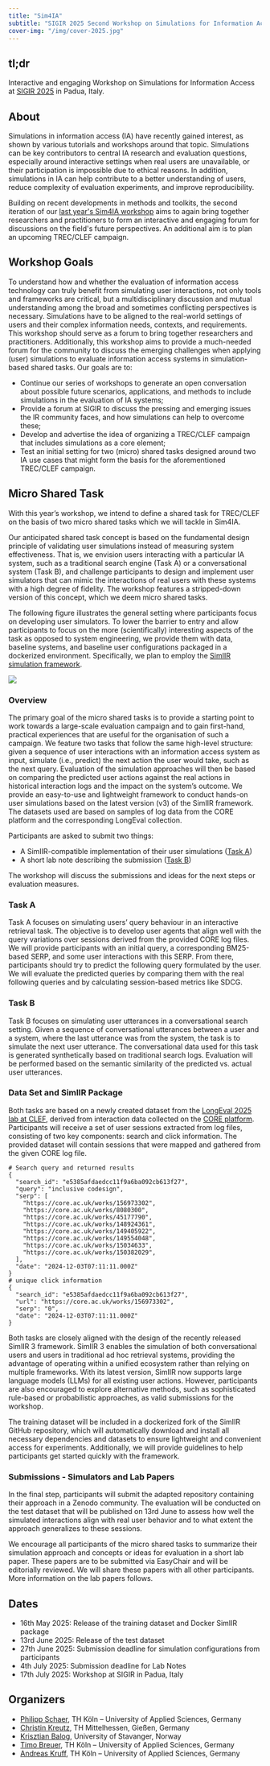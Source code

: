 ```yaml
---
title: "Sim4IA"
subtitle: "SIGIR 2025 Second Workshop on Simulations for Information Access"
cover-img: "/img/cover-2025.jpg"
---
```


## tl;dr

Interactive and engaging Workshop on Simulations for Information Access at [SIGIR 2025](https://sigir2025.dei.unipd.it/) in Padua, Italy. 

## About

Simulations in information access (IA) have recently gained interest, as shown by various tutorials and workshops around that topic. 
Simulations can be key contributors to central IA research and evaluation questions, especially around interactive settings when real users are unavailable, or their participation is impossible due to ethical reasons. In addition, simulations in IA can help contribute to a better understanding of users, reduce complexity of evaluation experiments, and improve reproducibility. 

Building on recent developments in methods and toolkits, the second iteration of our [last year's Sim4IA workshop](../sigir2024) aims to again bring together researchers and practitioners to form an interactive and engaging forum for discussions on the field's future perspectives. An additional aim is to plan an upcoming TREC/CLEF campaign.

## Workshop Goals

To understand how and whether the evaluation of information access technology can truly benefit from simulating user interactions, not only tools and frameworks are critical, but a multidisciplinary discussion and mutual understanding among the broad and sometimes conflicting perspectives is necessary. Simulations have to be aligned to the real-world settings of users and their complex information needs, contexts, and requirements. This workshop should serve as a forum to bring together researchers and practitioners. Additionally, this workshop aims to provide a much-needed forum for the community to discuss the emerging challenges when applying (user) simulations to evaluate information access systems in simulation-based shared tasks. Our goals are to:

* Continue our series of workshops to generate an open conversation about possible future scenarios, applications, and methods to include simulations in the evaluation of IA systems;
* Provide a forum at SIGIR to discuss the pressing and emerging issues the IR community faces, and how simulations can help to overcome these;
* Develop and advertise the idea of organizing a TREC/CLEF campaign that includes simulations as a core element;
* Test an initial setting for two (micro) shared tasks designed around two IA use cases that might form the basis for the aforementioned TREC/CLEF campaign.

## Micro Shared Task

With this year’s workshop, we intend to define a shared task for TREC/CLEF on the basis of two micro shared tasks which we will tackle in Sim4IA.

Our anticipated shared task concept is based on the fundamental
design principle of validating user simulations instead of measuring system effectiveness. That is, we envision users interacting with a particular IA system, such as a traditional search engine (Task A) or a conversational system (Task B), and challenge participants to design and implement user simulators that can mimic the interactions of real users with these systems with a high degree of fidelity.
The workshop features a stripped-down version of this concept,
which we deem micro shared tasks.

The following figure illustrates the general setting where participants focus on developing user simulators. To lower the barrier to entry and allow participants to focus on the more (scientifically) interesting aspects of the task as opposed to system engineering, we provide them with data, baseline systems, and baseline user configurations packaged in a dockerized environment. Specifically, we plan to employ the [SimIIR simulation framework](https://github.com/simint-ai/simiir-3). 

<img src="img/sim4ia25.png"/>

### Overview

The primary goal of the micro shared tasks is to provide a starting point to work towards a large-scale evaluation campaign and to gain first-hand, practical experiences that are useful for the organisation of such a campaign. We feature two tasks that follow the same high-level structure: given a sequence of user interactions with an information access system as input, simulate (i.e., predict) the next action the user would take, such as the next query. Evaluation of the simulation approaches will then be based on comparing the predicted user actions against the real actions in historical interaction logs and the impact on the system’s outcome. We provide an easy-to-use and lightweight framework to conduct hands-on user simulations based on the latest version (v3) of the SimIIR framework. The datasets used are based on samples of log data from the CORE platform and the corresponding LongEval collection. 

Participants are asked to submit two things:
- A SimIIR-compatible implementation of their user simulations ([Task A](#task-a))
- A short lab note describing the submission ([Task B](#task-b))

The workshop will discuss the submissions and ideas for the next steps or evaluation measures.

### Task A

Task A focuses on simulating users’ query behaviour in an interactive retrieval task. The objective is to develop user agents that align well with the query variations over sessions derived from the provided CORE log files. We will provide participants with an initial query, a corresponding BM25-based SERP, and some user interactions with this SERP. From there, participants should try to predict the following query formulated by the user. We will evaluate the predicted queries by comparing them with the real following queries and by calculating session-based metrics like SDCG. 

### Task B 
Task B focuses on simulating user utterances in a conversational search setting. Given a sequence of conversational utterances between a user and a system, where the last utterance was from the system, the task is to simulate the next user utterance. The conversational data used for this task is generated synthetically based on traditional search logs. Evaluation will be performed based on the semantic similarity of the predicted vs. actual user utterances.

### Data Set and SimIIR Package

Both tasks are based on a newly created dataset from the [LongEval 2025 lab at CLEF](https://clef-longeval.github.io/), derived from interaction data collected on the [CORE platform](https://core.ac.uk). Participants will receive a set of user sessions extracted from log files, consisting of two key components: search and click information. The provided dataset will contain sessions that were mapped and gathered from the given CORE log file.

```
# Search query and returned results
{ 
  "search_id": "e5385afdaedcc11f9a6ba092cb613f27", 
  "query": "inclusive codesign",
  "serp": [
    "https://core.ac.uk/works/156973302",
    "https://core.ac.uk/works/8080300",
    "https://core.ac.uk/works/45177790",
    "https://core.ac.uk/works/148924361",
    "https://core.ac.uk/works/149405922",
    "https://core.ac.uk/works/149554048",
    "https://core.ac.uk/works/15034633",
    "https://core.ac.uk/works/150382029",
  ],
  "date": "2024-12-03T07:11:11.000Z"
}
# unique click information
{ 
  "search_id": "e5385afdaedcc11f9a6ba092cb613f27", 
  "url": "https://core.ac.uk/works/156973302",
  "serp": "0", 
  "date": "2024-12-03T07:11:11.000Z" 
}
```

Both tasks are closely aligned with the design of the recently released SimIIR 3 framework. SimIIR 3 enables the simulation of both conversational users and users in traditional ad hoc retrieval systems, providing the advantage of operating within a unified ecosystem rather than relying on multiple frameworks. With its latest version, SimIIR now supports large language models (LLMs) for all existing user actions. However, participants are also encouraged to explore alternative methods, such as sophisticated rule-based or probabilistic approaches, as valid submissions for the workshop.

The training dataset will be included in a dockerized fork of the SimIIR GitHub repository, which will automatically download and install all necessary dependencies and datasets to ensure lightweight and convenient access for experiments. Additionally, we will provide guidelines to help participants get started quickly with the framework.

### Submissions - Simulators and Lab Papers

In the final step, participants will submit the adapted repository containing their approach in a Zenodo community. The evaluation will be conducted on the test dataset that will be published on 13rd June to assess how well the simulated interactions align with real user behavior and to what extent the approach generalizes to these sessions.

We encourage all participants of the micro shared tasks to summarize their simulation approach and concepts or ideas for evaluation in a short lab paper. These papers are to be submitted via EasyChair and will be editorially reviewed. We will share these papers with all other participants. More information on the lab papers follows.

## Dates

- 16th May 2025: Release of the training dataset and Docker SimIIR package
- 13rd June 2025: Release of the test dataset
- 27th June 2025: Submission deadline for simulation configurations from participants
- 4th July 2025: Submission deadline for Lab Notes
- 17th July 2025: Workshop at SIGIR in Padua, Italy


## Organizers

* [Philipp Schaer](https://ir.web.th-koeln.de/people/philipp-schaer/), TH Köln – University of Applied Sciences, Germany
* [Christin Kreutz](https://kreutzch.github.io/), TH Mittelhessen, Gießen, Germany
* [Krisztian Balog](https://krisztianbalog.com/), University of Stavanger, Norway
* [Timo Breuer](https://ir.web.th-koeln.de/people/timo-breuer/), TH Köln – University of Applied Sciences, Germany
* [Andreas Kruff](https://ir.web.th-koeln.de/people/andreas-kruff/), TH Köln – University of Applied Sciences, Germany

